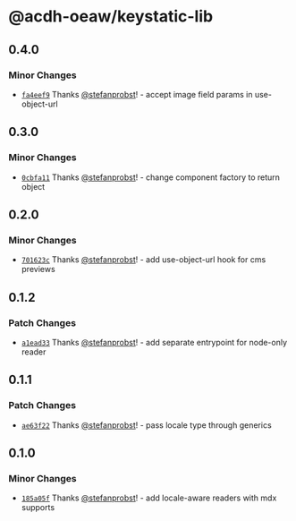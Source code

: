 # @acdh-oeaw/keystatic-lib

## 0.4.0

### Minor Changes

- [`fa4eef9`](https://github.com/acdh-oeaw/keystatic-lib/commit/fa4eef90186e2762e1a3d4eb662431f09e138655)
  Thanks [@stefanprobst](https://github.com/stefanprobst)! - accept image field params in
  use-object-url

## 0.3.0

### Minor Changes

- [`0cbfa11`](https://github.com/acdh-oeaw/keystatic-lib/commit/0cbfa1161fda57eadf2bec62bdb4288dc5364117)
  Thanks [@stefanprobst](https://github.com/stefanprobst)! - change component factory to return
  object

## 0.2.0

### Minor Changes

- [`701623c`](https://github.com/acdh-oeaw/keystatic-lib/commit/701623c0ef049a400b75b1fc797fe252b4ce155b)
  Thanks [@stefanprobst](https://github.com/stefanprobst)! - add use-object-url hook for cms
  previews

## 0.1.2

### Patch Changes

- [`a1ead33`](https://github.com/acdh-oeaw/keystatic-lib/commit/a1ead3351c79dc3936303e31d74d6fa2e799145e)
  Thanks [@stefanprobst](https://github.com/stefanprobst)! - add separate entrypoint for node-only
  reader

## 0.1.1

### Patch Changes

- [`ae63f22`](https://github.com/acdh-oeaw/keystatic-lib/commit/ae63f22c3e0cb797e5bcc9a4e7d31d5403fe764d)
  Thanks [@stefanprobst](https://github.com/stefanprobst)! - pass locale type through generics

## 0.1.0

### Minor Changes

- [`185a05f`](https://github.com/acdh-oeaw/keystatic-lib/commit/185a05f926d0f8978a097bde192371a61642c91c)
  Thanks [@stefanprobst](https://github.com/stefanprobst)! - add locale-aware readers with mdx
  supports
